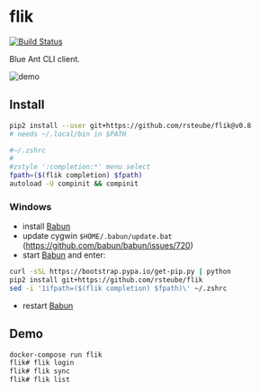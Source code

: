 # flik

[![Build Status](https://travis-ci.org/rsteube/flik.svg?branch=master)](https://travis-ci.org/rsteube/flik)

Blue Ant CLI client.

![demo](demo.gif)

## Install

```sh
pip2 install --user git+https://github.com/rsteube/flik@v0.8
# needs ~/.local/bin in $PATH
```

```sh
#~/.zshrc
#
#zstyle ':completion:*' menu select
fpath=($(flik completion) $fpath)
autoload -U compinit && compinit
```

### Windows

- install [Babun]
- update cygwin `$HOME/.babun/update.bat` (https://github.com/babun/babun/issues/720)
- start [Babun] and enter:

```bash
curl -sSL https://bootstrap.pypa.io/get-pip.py | python
pip2 install git+https://github.com/rsteube/flik
sed -i '1ifpath=($(flik completion) $fpath)\' ~/.zshrc
```
- restart [Babun]

## Demo

```sh
docker-compose run flik
flik# flik login
flik# flik sync
flik# flik list
```

[Babun]:https://babun.github.io/
